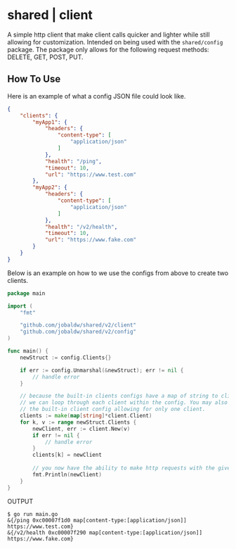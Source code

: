 # shared | client

A simple http client that make client calls quicker and lighter while still allowing for customization. Intended on being used with the `shared/config` package. The package only allows for the following request methods: DELETE, GET, POST, PUT.

## How To Use

Here is an example of what a config JSON file could look like.

```json
{
    "clients": {
        "myApp1": {
            "headers": {
                "content-type": [
                    "application/json"
                ]
            },
            "health": "/ping",
            "timeout": 10,
            "url": "https://www.test.com"
        },
        "myApp2": {
            "headers": {
                "content-type": [
                    "application/json"
                ]
            },
            "health": "/v2/health",
            "timeout": 10,
            "url": "https://www.fake.com"
        }
    }
}
```

Below is an example on how to we use the configs from above to create two clients.

``` go
package main

import (
    "fmt"

    "github.com/jobaldw/shared/v2/client"
    "github.com/jobaldw/shared/v2/config"
)

func main() {
    newStruct := config.Clients{}

    if err := config.Unmarshal(&newStruct); err != nil {
        // handle error
    }

    // because the built-in clients configs have a map of string to clients, 
    // we can loop through each client within the config. You may also use 
    // the built-in client config allowing for only one client.
    clients := make(map[string]*client.Client)
    for k, v := range newStruct.Clients {
        newClient, err := client.New(v)
        if err != nil {
            // handle error
        }
        clients[k] = newClient
        
        // you now have the ability to make http requests with the given client.
        fmt.Println(newClient)
    }
}

```

OUTPUT

``` text
$ go run main.go 
&{/ping 0xc00007f1d0 map[content-type:[application/json]] https://www.test.com}
&{/v2/health 0xc00007f290 map[content-type:[application/json]] https://www.fake.com}
```
